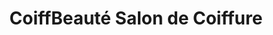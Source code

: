 ---
title: "CoiffBeauté Salon de Coiffure"
url: /saint-hyacinthe/coiffbeaute-salon-de-coiffure/
shop: Friseur
---